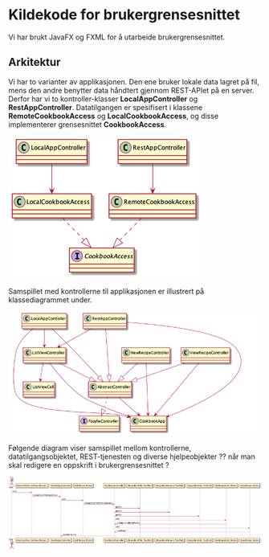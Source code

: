 # Kildekode for brukergrensesnittet

Vi har brukt JavaFX og FXML for å utarbeide brukergrensesnittet.

## Arkitektur

Vi har to varianter av applikasjonen. Den ene bruker lokale data lagret på fil, mens den andre benytter data håndtert gjennom REST-APIet på en server. Derfor har vi to kontroller-klasser **LocalAppController** og **RestAppController**. Datatilgangen er spesifisert i klassene **RemoteCookbookAccess** og **LocalCookbookAccess**, og disse implementerer grensesnittet **CookbookAccess**. 

![Datatilgang](dataAccess.png)

Samspillet med kontrollerne til applikasjonen er illustrert på klassediagrammet under. 

![Kontrollere](controllers.png)

Følgende diagram viser samspillet mellom kontrollerne, datatilgangsobjektet, REST-tjenesten og diverse hjelpeobjekter ?? når man skal redigere en oppskrift i brukergrensesnittet ?

![Sekvensdiagram](sequence.png)
